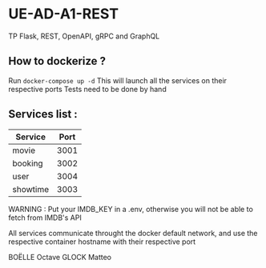 # UE-AD-A1-REST

TP Flask, REST, OpenAPI, gRPC and GraphQL

## How to dockerize ?

Run ```docker-compose up -d```
This will launch all the services on their respective ports
Tests need to be done by hand

## Services list :

|Service| Port |
|---|------|
|movie| 3001 |
|booking| 3002 |
|user| 3004 |
|showtime| 3003 |

WARNING : Put your IMDB_KEY in a .env, otherwise you will not be able to fetch from IMDB's API

All services communicate throught the docker default network, and use the respective container hostname with their respective port

BOËLLE Octave
GLOCK Matteo